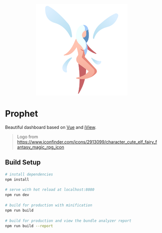 <div align="center">
  <img width="300" src="./images/logo.png" />
</div>

# Prophet

Beautiful dashboard based on [Vue](https://vuejs.org/) and [iView](https://www.iviewui.com/).

> Logo from https://www.iconfinder.com/icons/2913099/character_cute_elf_fairy_fantasy_magic_rpg_icon

## Build Setup

``` bash
# install dependencies
npm install

# serve with hot reload at localhost:8080
npm run dev

# build for production with minification
npm run build

# build for production and view the bundle analyzer report
npm run build --report
```
